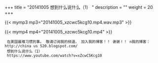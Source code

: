 +++
title = "20141005  想到什么说什么（1） "
description = ""
weight = 20
+++

{{< mymp3 mp3="20141005_xzcwc5kcg10.mp4.wav.mp3" >}}

{{< mymp4 mp4="20141005_xzcwc5kcg10.mp4" >}}

     在美国最难习惯的事。 敬请订阅我的频道， 加入我的博客！！ 谢谢！！ n我的博客： http://china us 520.blogspot.com/ 
     想到什么说什么（1） 
     https://www.youtube.com/watch?v=xZcwC5Kcg10 
